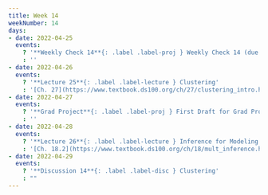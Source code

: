 ```yaml
---
title: Week 14
weekNumber: 14
days:
- date: 2022-04-25
  events:
    ? '**Weekly Check 14**{: .label .label-proj } Weekly Check 14 (due May 2)'
    : ''
- date: 2022-04-26
  events:
    ? '**Lecture 25**{: .label .label-lecture } Clustering'
    : '[Ch. 27](https://www.textbook.ds100.org/ch/27/clustering_intro.html)'
- date: 2022-04-27
  events:
    ? '**Grad Project**{: .label .label-proj } First Draft for Grad Project Due'
    : ''
- date: 2022-04-28
  events:
    ? '**Lecture 26**{: .label .label-lecture } Inference for Modeling'
    : '[Ch. 18.2](https://www.textbook.ds100.org/ch/18/mult_inference.html)'
- date: 2022-04-29
  events:
    ? '**Discussion 14**{: .label .label-disc } Clustering'
    : ""
---
```

